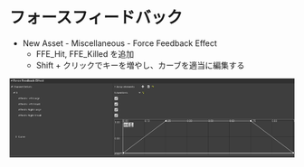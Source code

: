﻿# フォースフィードバック

* New Asset - Miscellaneous - Force Feedback Effect
    * FFE_Hit, FFE_Killed を追加
    * Shift + クリックでキーを増やし、カーブを適当に編集する
    
![画像](ForceFeedbackEffect.png)
